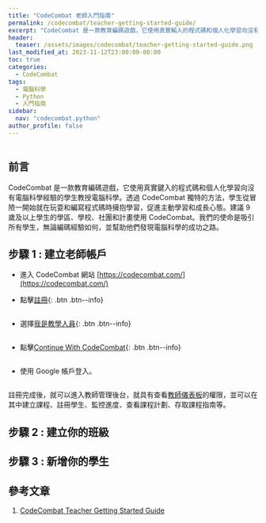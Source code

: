 ```yaml
---
title: "CodeCombat 老師入門指南"
permalink: /codecombat/teacher-getting-started-guide/
excerpt: "CodeCombat 是一款教育編碼遊戲，它使用真實輸入的程式碼和個人化學習向沒有電腦科學經驗的學生教授電腦科學。"
header:
  teaser: /assets/images/codecombat/teacher-getting-started-guide.png
last_modified_at: 2023-11-12T23:00:00-00:00
toc: true
categories:
  - CodeCombat
tags:
  - 電腦科學
  - Python
  - 入門指南
sidebar:
  nav: "codecombat.python"
author_profile: false
---
```


<figure class="align-center">
  <img src="{{ site.url }}{{ site.baseurl }}/assets/images/codecombat/teacher-getting-started-guide.png" alt="">
</figure> 

## 前言 ##

CodeCombat 是一款教育編碼遊戲，它使用真實鍵入的程式碼和個人化學習向沒有電腦科學經驗的學生教授電腦科學。透過 CodeCombat 獨特的方法，學生從冒險一開始就在玩耍和編寫程式碼時擁抱學習，促進主動學習和成長心態。建議 9 歲及以上學生的學區、學校、社團和計畫使用 CodeCombat。我們的使命是吸引所有學生，無論編碼經驗如何，並幫助他們發現電腦科學的成功之路。


## 步驟 1 : 建立老師帳戶 ##

* 進入 CodeCombat 網站 [https://codecombat.com/](https://codecombat.com/)
* 點擊[註冊](#link){: .btn .btn--info} 

  <figure class="align-center">
  <a href="/assets/images/codecombat/guide-01-signup.png"><img src="{{ site.url }}{{ site.baseurl }}/assets/images/codecombat/guide-01-signup.png" alt=""></a>
  </figure>

* 選擇[我是教學人員](#link){: .btn .btn--info} 
  <figure class="align-center">
  <a href="/assets/images/codecombat/guide-02-im-an-educator.png"><img src="{{ site.url }}{{ site.baseurl }}/assets/images/codecombat/guide-02-im-an-educator.png" alt=""></a>
  </figure>

* 點擊[Continue With CodeCombat](#link){: .btn .btn--info} 
  <figure class="align-center">
  <a href="/assets/images/codecombat/guide-03-continue-with-codecombat.png"><img src="{{ site.url }}{{ site.baseurl }}/assets/images/codecombat/guide-03-continue-with-codecombat.png" alt=""></a>
  </figure>

* 使用 Google 帳戶登入。
  <figure class="align-center">
  <a href="/assets/images/codecombat/guide-04-signup-with-google.png"><img src="{{ site.url }}{{ site.baseurl }}/assets/images/codecombat/guide-04-signup-with-google.png" alt=""></a>
  </figure>

註冊完成後，就可以進入教師管理後台，就具有查看[教師儀表板](https://codecombat.com/teachers/classes)的權限，並可以在其中建立課程、註冊學生、監控進度、查看課程計劃、存取課程指南等。

## 步驟 2 : 建立你的班級

## 步驟 3 : 新增你的學生



## 參考文章
1. [CodeCombat Teacher Getting Started Guide](https://codecombat.zendesk.com/hc/en-us/articles/1500009108962-CodeCombat-Teacher-Getting-Started-Guide)
